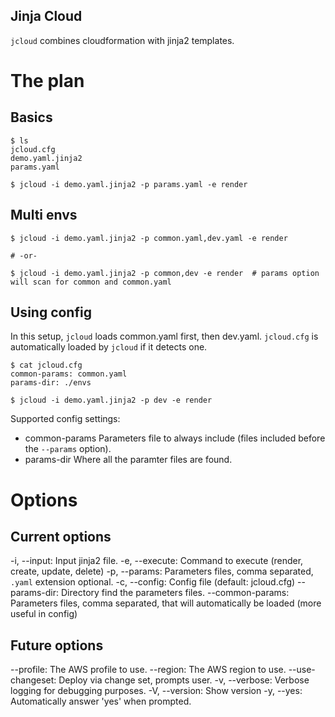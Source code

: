 Jinja Cloud
---

`jcloud` combines cloudformation with jinja2 templates.


# The plan

## Basics

```
$ ls
jcloud.cfg
demo.yaml.jinja2
params.yaml

$ jcloud -i demo.yaml.jinja2 -p params.yaml -e render
```

## Multi envs
```
$ jcloud -i demo.yaml.jinja2 -p common.yaml,dev.yaml -e render

# -or-

$ jcloud -i demo.yaml.jinja2 -p common,dev -e render  # params option will scan for common and common.yaml
```

## Using config
In this setup, `jcloud` loads common.yaml first, then dev.yaml. `jcloud.cfg` is automatically loaded by `jcloud` if
it detects one.
```
$ cat jcloud.cfg
common-params: common.yaml
params-dir: ./envs

$ jcloud -i demo.yaml.jinja2 -p dev -e render
```

Supported config settings:
- common-params
  Parameters file to always include (files included before the `--params` option).
- params-dir
  Where all the paramter files are found.

# Options

## Current options

-i, --input: Input jinja2 file.
-e, --execute: Command to execute (render, create, update, delete)
-p, --params: Parameters files, comma separated, `.yaml` extension optional.
-c, --config: Config file (default: jcloud.cfg)
--params-dir: Directory find the parameters files.
--common-params: Parameters files, comma separated, that will automatically be loaded (more useful in config)

## Future options

--profile: The AWS profile to use.
--region: The AWS region to use.
--use-changeset: Deploy via change set, prompts user.
-v, --verbose: Verbose logging for debugging purposes.
-V, --version: Show version
-y, --yes: Automatically answer 'yes' when prompted.

